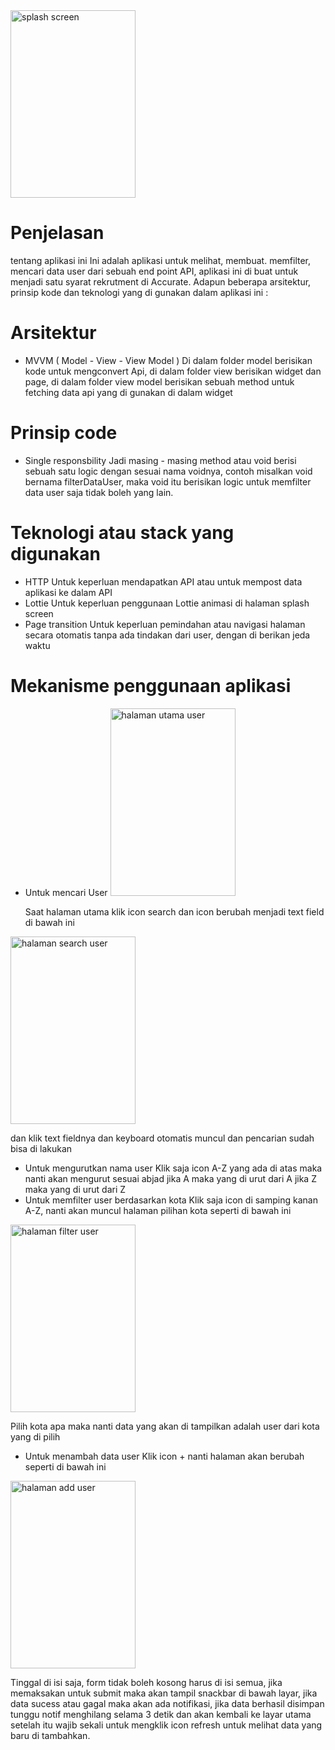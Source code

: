<img src="https://github.com/danuwrdna/technicalTestAccurateFlutterDeveloperDrajatDanuWardana/assets/90078732/af87a2ca-590f-4ea2-a63c-55726cd6b0f5" alt="splash screen" width="200" height="300">

# Penjelasan
 tentang aplikasi ini
Ini adalah aplikasi untuk melihat, membuat. memfilter, mencari data user dari sebuah end point API, aplikasi ini di buat untuk menjadi satu syarat rekrutment di Accurate.
Adapun beberapa arsitektur, prinsip kode dan teknologi yang di gunakan dalam aplikasi ini :
# Arsitektur
- MVVM ( Model - View - View Model )
  Di dalam folder model berisikan kode untuk mengconvert Api, di dalam folder view berisikan widget dan page, di dalam folder view model berisikan sebuah method untuk 
  fetching data api yang di gunakan di dalam widget
# Prinsip code
- Single responsbility
  Jadi masing - masing method atau void berisi sebuah satu logic dengan sesuai nama voidnya, contoh misalkan void bernama filterDataUser, maka void itu berisikan logic 
  untuk memfilter data user saja tidak boleh yang lain.
# Teknologi atau stack yang digunakan
- HTTP
  Untuk keperluan mendapatkan API atau untuk mempost data aplikasi ke dalam API
- Lottie
  Untuk keperluan penggunaan Lottie animasi di halaman splash screen 
- Page transition
  Untuk keperluan pemindahan atau navigasi halaman secara otomatis tanpa ada tindakan dari user, dengan di berikan jeda waktu
# Mekanisme penggunaan aplikasi
- Untuk mencari User
  <img src="https://github.com/danuwrdna/technicalTestAccurateFlutterDeveloperDrajatDanuWardana/assets/90078732/6f7b1e8e-454f-48c8-a6f3-5548cc5c188d" alt="halaman utama user" width="200" height="300">
  
  Saat halaman utama klik icon search dan icon berubah menjadi text field di bawah ini
<img src="https://github.com/danuwrdna/technicalTestAccurateFlutterDeveloperDrajatDanuWardana/assets/90078732/548472cc-82a4-4cfb-9f95-78b8ccb623a9" alt="halaman search user" width="200" height="300">

dan klik text fieldnya dan keyboard otomatis muncul dan pencarian sudah bisa di lakukan
- Untuk mengurutkan nama user
  Klik saja icon A-Z yang ada di atas maka nanti akan mengurut sesuai abjad jika A maka yang di urut dari A jika Z maka yang di urut dari Z
- Untuk memfilter user berdasarkan kota
  Klik saja icon di samping kanan A-Z, nanti akan muncul halaman pilihan kota seperti di bawah ini
 <img src="https://github.com/danuwrdna/technicalTestAccurateFlutterDeveloperDrajatDanuWardana/assets/90078732/27bdca90-c728-4521-996d-e47f2d68e514" alt="halaman filter user" width="200" height="300">
 
 Pilih kota apa maka nanti data yang akan di tampilkan adalah user dari kota yang di pilih
- Untuk menambah data user
  Klik icon + nanti halaman akan berubah seperti di bawah ini
<img src="https://github.com/danuwrdna/technicalTestAccurateFlutterDeveloperDrajatDanuWardana/assets/90078732/a56de12a-3ca1-4027-8638-2d2fa07a1513" alt="halaman add user" width="200" height="300">

Tinggal di isi saja, form tidak boleh kosong harus di isi semua, jika memaksakan untuk submit maka akan tampil snackbar di bawah layar, jika data sucess atau gagal maka akan ada notifikasi, jika data berhasil disimpan tunggu notif menghilang selama 3 detik dan akan kembali ke layar utama setelah itu wajib sekali untuk mengklik icon refresh untuk melihat data yang baru di tambahkan.
